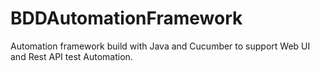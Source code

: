 # BDDAutomationFramework
Automation framework build with Java and Cucumber to support Web UI and Rest API test Automation. 
